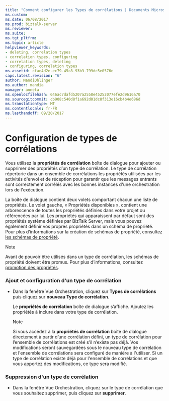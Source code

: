 ```yaml
---
title: "Comment configurer les Types de corrélations | Documents Microsoft"
ms.custom: 
ms.date: 06/08/2017
ms.prod: biztalk-server
ms.reviewer: 
ms.suite: 
ms.tgt_pltfrm: 
ms.topic: article
helpviewer_keywords:
- deleting, correlation types
- correlation types, configuring
- correlation types, deleting
- configuring, correlation types
ms.assetid: cfae4d2e-ec79-45c8-93b3-799dc5e0576e
caps.latest.revision: "6"
author: MandiOhlinger
ms.author: mandia
manager: anneta
ms.openlocfilehash: 646ac7dafd5207a2558e45252077efe2d9616a70
ms.sourcegitcommit: cb908c540d8f1a692d01dc8f313e16cb4b4e696d
ms.translationtype: MT
ms.contentlocale: fr-FR
ms.lasthandoff: 09/20/2017
---
```

# <a name="how-to-configure-correlation-types"></a>Configuration de types de corrélations
Vous utilisez la **propriétés de corrélation** boîte de dialogue pour ajouter ou supprimer des propriétés d’un type de corrélation. Le type de corrélation répertorie dans un ensemble de corrélations les propriétés utilisées par les activités d'envoi et de réception pour garantir que les messages entrants sont correctement corrélés avec les bonnes instances d'une orchestration lors de l'exécution.  
  
 La boîte de dialogue contient deux volets comportant chacun une liste de propriétés. Le volet gauche, « Propriétés disponibles », contient une arborescence de toutes les propriétés définies dans votre projet ou référencées par lui. Les propriétés qui apparaissent par défaut sont des propriétés système définies par BizTalk Server, mais vous pouvez également définir vos propres propriétés dans un schéma de propriété. Pour plus d’informations sur la création de schémas de propriété, consultez [les schémas de propriété](../core/property-schemas.md).  
  
> [!NOTE]
>  Avant de pouvoir être utilisés dans un type de corrélation, les schémas de propriété doivent être promus. Pour plus d’informations, consultez [promotion des propriétés](../core/promoting-properties.md).  
  
### <a name="to-add-and-configure-a-correlation-type"></a>Ajout et configuration d'un type de corrélation  
  
-   Dans la fenêtre Vue Orchestration, cliquez sur **Types de corrélations** puis cliquez sur **nouveau Type de corrélation**.  
  
     Le **propriétés de corrélation** boîte de dialogue s’affiche. Ajoutez les propriétés à inclure dans votre type de corrélation.  
  
    > [!NOTE]
    >  Si vous accédez à la **propriétés de corrélation** boîte de dialogue directement à partir d’une corrélation défini, un type de corrélation pour l’ensemble de corrélations est créé s’il n’existe pas déjà. Vos modifications seront sauvegardées sous le nouveau type de corrélation et l'ensemble de corrélations sera configuré de manière à l'utiliser. Si un type de corrélation existe déjà pour l'ensemble de corrélations et que vous apportez des modifications, ce type sera modifié.  
  
### <a name="to-remove-a-correlation-type"></a>Suppression d'un type de corrélation  
  
-   Dans la fenêtre Vue Orchestration, cliquez sur le type de corrélation que vous souhaitez supprimer, puis cliquez sur **supprimer**.